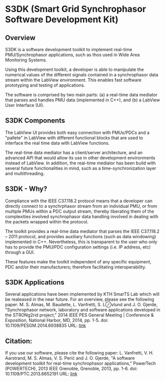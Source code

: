 # S3DK (Smart Grid Synchrophasor Software Development Kit)

## Overview

S3DK is a software development toolkit to implement real-time PMU/Synchrophasor applications, such as thos used in Wide Area Monitoring Systems. 

Using this development toolkit, a developer is able to manipulate the numerical values of the different signals contained in a synchrophasor data stream within the LabView environment. 
This enables fast software prototyping and testing of applications.

The software is comprised by two main parts: (a) a real-time data mediator that parses and handles PMU data (implemented in C++), and (b) a LabView User Interface (UI).

## S3DK Components
The LabView UI provides both easy connection with PMUs/PDCs and a "pallete" in LabView with different functional blocks that are used to interface the real time data with LabView functions.

The real-time data mediator has a client/server architecture, and an advanced API that would allow its use in other development environments instead of LabView. 
In addition, the real-time mediator has been build with several future functionalities in mind, such as a time-synchronization layer and multithreading.

## S3DK - Why?
Compliance with the IEEE C37.118.2 protocol means that a developer can directly connect to a synchrphasor stream from an individual PMU, or from multiple PMUs within a PDC output stream, thereby liberating them of the complexities involved synchrophasor data handling involved in dealing with the packets wrapped within the protocol.

The toolkit provides a real-time data mediator that parses the IEEE C37.118.2 – 2011 protocol, and provides auxiliary functions (such as data windowing) implemented in C++.
Nevertheless, this is transparent to the user who only has to provide the PMU/PDC configuration settings (i.e. IP address, etc) through a GUI.

These features make the toolkit independent of any specific equipment, PDC and/or their manufacturers; therefore facilitating interoperability.

## S3DK Applications
Several applications have been implemented by KTH SmarTS Lab which will be realeased in the near future. For an overview, please see the following paper:
M. S. Almas, M. Baudette, L. Vanfretti, S. L⊘vlund and J. O. Gjerde, "Synchrophasor network, laboratory and software applications developed in the STRONg2rid project," 2014 IEEE PES General Meeting | Conference & Exposition, National Harbor, MD, 2014, pp. 1-5.
doi: 10.1109/PESGM.2014.6938835
URL: [link](http://ieeexplore.ieee.org/stamp/stamp.jsp?tp=&arnumber=6938835&isnumber=6938773)

## Citation:
If you use our software, please cite the following paper:
L. Vanfretti, V. H. Aarstrand, M. S. Almas, V. S. Perić and J. O. Gjerde, "A software development toolkit for real-time synchrophasor applications," PowerTech (POWERTECH), 2013 IEEE Grenoble, Grenoble, 2013, pp. 1-6.
doi: 10.1109/PTC.2013.6652191
URL: [link](http://ieeexplore.ieee.org/stamp/stamp.jsp?tp=&arnumber=6652191&isnumber=6652052)



